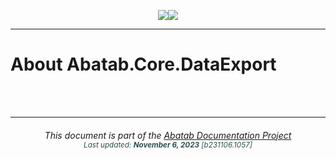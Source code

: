 <div align="center">

![](_attachments/logo/abatab-documentation-project-logo.png)![](../../.github/resources/images/logos/abatab-documentation-project-logo.png)
</div>

***

# About Abatab.Core.DataExport

<br>
<br>

***

<div align="center">
	<h6>
			This document is part of the <a href="https://spectrum-health-systems.github.io/Abatab-Documentation-Project/">Abatab Documentation Project</a>
			<br>
			<sub style="color:DarkSlateGrey;">
					Last updated: <b>November 6, 2023</b> [b231106.1057]
			</sub>
		</h6>
</div>
